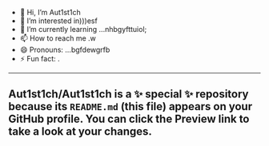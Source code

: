 - 👋 Hi, I’m Aut1st1ch 
- 👀 I’m interested in)))esf
- 🌱 I’m currently learning ...nhbgyfttuiol;
- 📫 How to reach me .w
- 😄 Pronouns: ...bgfdewgrfb
- ⚡ Fun fact: .
---
Aut1st1ch/Aut1st1ch is a ✨ special ✨ repository because its `README.md` (this file) appears on your GitHub profile.
You can click the Preview link to take a look at your changes.
---
